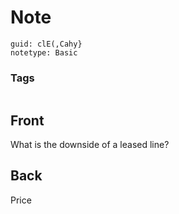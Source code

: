 # Note
```
guid: clE(,Cahy}
notetype: Basic
```

### Tags
```
```

## Front
What is the downside of a leased line?

## Back
Price
